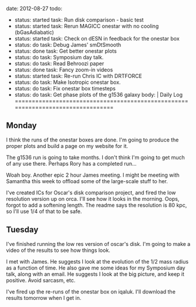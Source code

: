 date: 2012-08-27
todo:
 - status: started
   task: Run disk comparison - basic test
 - status: started
   task: Rerun MAGICC onestar with no cooling (bGasAdiabatic)
 - status: started
   task: Check on dESN in feedback for the onestar box
 - status: do
   task: Debug James' smDtSmooth
 - status: done
   task: Get better onestar plots
 - status: do
   task: Symposium day talk.
 - status: do
   task: Read Behroozi paper
 - status: done
   task: Fancy zoom-in videos
 - status: started
   task: Re-run Chris IC with DRTFORCE
 - status: do
   task: Make Isotropic onestar box.
 - status: do
   task: Fix onestar box timesteps
 - status: do
   task: Get phase plots of the g1536 galaxy
body: |
 Daily Log
 ================================================================================
 
 Monday
 --------------------------------------------------------------------------------
 I think the runs of the onestar boxes are done.  I'm going to produce the proper
 plots and build a page on my website for it.

 The g1536 run is going to take months.  I don't think I'm going to get much of 
 any use there.  Perhaps Rory has a completed run...

 Woah boy.  Another epic 2 hour James meeting.  I might be meeting with Samantha
 this week to offload some of the large-scale stuff to her.

 I've created ICs for Oscar's disk comparison project, and fired the low resolution 
 version up on orca.  I'll see how it looks in the morning.  Oops, forgot to add a
 softening length.  The readme says the resolution is 80 kpc, so I'll use 1/4 of 
 that to be safe.

 Tuesday
 --------------------------------------------------------------------------------
 I've finished running the low res version of oscar's disk.  I'm going to make a
 video of the results to see how things look.

 I met with James.  He suggests I look at the evolution of the 1/2 mass radius 
 as a function of time.  He also gave me some ideas for my Symposium day talk, 
 along with an email.  He suggests I look at the big picture, and keep it
 positive.  Avoid sarcasm, etc.

 I've fired up the re-runs of the onestar box on iqaluk.  I'll download the
 results tomorrow when I get in.
